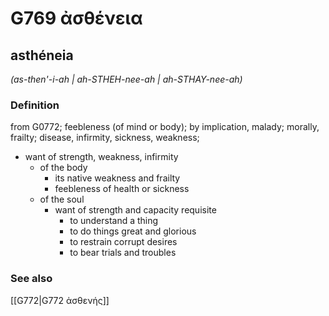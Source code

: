 # G769 ἀσθένεια

## asthéneia

_(as-then'-i-ah | ah-STHEH-nee-ah | ah-STHAY-nee-ah)_

### Definition

from G0772; feebleness (of mind or body); by implication, malady; morally, frailty; disease, infirmity, sickness, weakness; 

- want of strength, weakness, infirmity
  - of the body
    - its native weakness and frailty
    - feebleness of health or sickness
  - of the soul
    - want of strength and capacity requisite
      - to understand a thing
      - to do things great and glorious
      - to restrain corrupt desires
      - to bear trials and troubles

### See also

[[G772|G772 ἀσθενής]]
